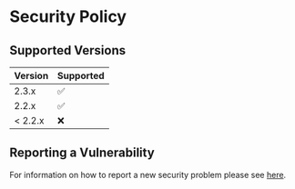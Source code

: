 # Security Policy

## Supported Versions

| Version | Supported          |
| ------- | ------------------ |
| 2.3.x   | :white_check_mark: |
| 2.2.x   | :white_check_mark: |
| < 2.2.x | :x:                |

## Reporting a Vulnerability

For information on how to report a new security problem please see [here](https://www.apache.org/security/).
